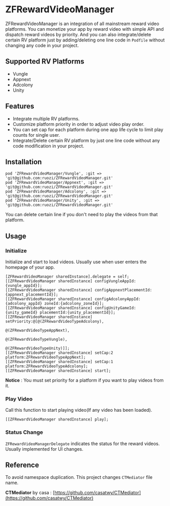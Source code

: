 # ZFRewardVideoManager
ZFRewardVideoManager is an integration of all mainstream reward video platforms. You can monetize your app by reward video with simple API and dispatch reward videos by priority. And you can also integrate/delete certain RV platform just by adding/deleting one line code in ```Podfile``` without changing any code in your project.

## Supported RV Platforms

- Vungle
- Appnext
- Adcolony
- Unity

## Features

- Integrate multiple RV platforms.
- Customize platform priority in order to adjust video play order.
- You can set cap for each platform during one app life cycle to limit play counts for single user.
- Integrate/Delete certain RV platform by just one line code without any code modification in your project. 

## Installation

```
pod 'ZFRewardVideoManager/Vungle', :git => 'git@github.com:ruozi/ZFRewardVideoManager.git'
pod 'ZFRewardVideoManager/Appnext', :git => 'git@github.com:ruozi/ZFRewardVideoManager.git'
pod 'ZFRewardVideoManager/Adcolony', :git => 'git@github.com:ruozi/ZFRewardVideoManager.git'
pod 'ZFRewardVideoManager/Unity', :git => 'git@github.com:ruozi/ZFRewardVideoManager.git'
```
You can delete certain line if you don't need to play the videos from that platform.

## Usage

### Initialize

Initialize and start to load videos. Usually use when user enters the homepage of your app.

```objc
[ZFRewardVideoManager sharedInstance].delegate = self;
[[ZFRewardVideoManager sharedInstance] configVungleAppId:{vungle_appId}];
[[ZFRewardVideoManager sharedInstance] configAppnextPlacementId:{appnext_placementId}];
[[ZFRewardVideoManager sharedInstance] configAdcolonyAppId:{adcolony_appId} zoneId:{adcolony_zoneId}];
[[ZFRewardVideoManager sharedInstance] configUnityGameId:{unity_gameId} placementId:{unity_placementId}];
[[ZFRewardVideoManager sharedInstance] setPriority:@[@(ZFRewardVideoTypeAdcolony),
                                                     @(ZFRewardVideoTypeAppNext),
                                                     @(ZFRewardVideoTypeVungle),
                                                     @(ZFRewardVideoTypeUnity)]];
[[ZFRewardVideoManager sharedInstance] setCap:2 platform:ZFRewardVideoTypeAppNext];
[[ZFRewardVideoManager sharedInstance] setCap:1 platform:ZFRewardVideoTypeAdcolony];
[[ZFRewardVideoManager sharedInstance] start];
```
**Notice** : You must set priority for a platform if you want to play videos from it.

### Play Video

Call this function to start playing video(If any video has been loaded).
```objc
[[ZFRewardVideoManager sharedInstance] play];
```
### Status Change

```ZFRewardVideoManagerDelegate``` indicates the status for the reward videos.
Usually implemented for UI changes.

## Reference

To avoid namespace duplication. This project changes ```CTMediator``` file name.

**CTMediator** by casa : [https://github.com/casatwy/CTMediator](https://github.com/casatwy/CTMediator)
